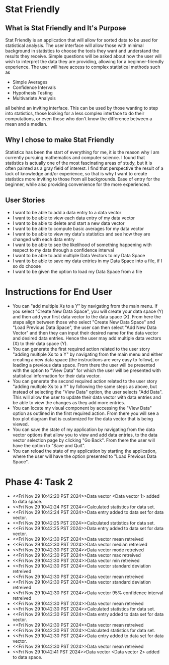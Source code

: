 # Stat Friendly

## What is Stat Friendly and It's Purpose

Stat Friendly is an application that will allow for sorted data to be used for statistical analysis. The user interface will allow those with minimal background in statistics to choose the tools they want and understand the results they receive. Simple questions will be asked about how the user will wish to interpret the data they are providing, allowing for a beginner-friendly experience. The user will have access to complex statistical methods such as

* Simple Averages
* Confidence Intervals
* Hypothesis Testing
* Multivariate Analysis

all behind an inviting interface. This can be used by those wanting to step into statistics, those looking for a less complex interface to do their computations, or even those who don't know the difference between a mean and a median.


## Why I chose to make Stat Friendly

Statistics has been the start of everything for me, it is the reason why I am currently pursuing mathematics and computer science. I found that statistics is actually one of the most fascinating areas of study, but it is often painted as a gray field of interest. I find that perspective the result of a lack of knowledge and/or experience, so that is why I want to create statistics more inviting to those from all backgrounds. Ease of entry for the beginner, while also providing convenience for the more experienced. 

## User Stories
* I want to be able to add a data entry to a data vector
* I want to be able to view each data entry of my data vector
* I want to be able to delete and start a new data vector
* I want to be able to compute basic averages for my data vector
* I want to be able to view my data's statistics and see how they are changed with each data entry
* I want to be able to see the likelihood of something happening with respect to my data through a confidence interval
* I want to be able to add multiple Data Vectors to my Data Space
* I want to be able to save my data entries in my Data Space into a file, if I so do choose
* I want to be given the option to load my Data Space from a file


# Instructions for End User

- You can "add multiple Xs to a Y" by navigating from the main menu. If you select "Create New Data Space",  you will create your data space (Y) and then add your first data vector to the data space (X). From here the steps align between those who select "Create New Data Space" and "Load Previous Data Space", the user can then select "Add New Data Vector" and then they can input their desired name for the data vector and desired data entries. Hence the user may add multiple data vectors (X) to their data space (Y).
- You can generate the first required action related to the user story "adding multiple Xs to a Y" by navigating from the main menu and either creating a new data space (the instructions are very easy to follow), or loading a previous data space. From there the user will be presented with the option to "View Data" for which the user will be presented with statistical information for their data vector.
- You can generate the second required action related to the user story "adding multiple Xs to a Y" by following the same steps as above, but instead of selecting the "View Data" option, the user selects "Add Data". This will allow the user to update their data vector with data entries and be able to view the changes as they add more entries.
- You can locate my visual component by accessing the "View Data" option as outlined in the first required action. From there you will see a box plot diagram that is customized for the data vector that is being viewed.
- You can save the state of my application by navigating from the data vector options that allow you to view and add data entries, to the data vector selection page by clicking "Go Back". From there the user will have the option to "Save and Quit".
- You can reload the state of my application by starting the application, where the user will have the option presented to "Load Previous Data Space".

# Phase 4: Task 2

- <<Fri Nov 29 10:42:20 PST 2024>>Data vector <Data vector 1> added to data space.
- <<Fri Nov 29 10:42:24 PST 2024>>Calculated statistics for data set.
- <<Fri Nov 29 10:42:24 PST 2024>>Data entry added to data set for data vector.
- <<Fri Nov 29 10:42:25 PST 2024>>Calculated statistics for data set.
- <<Fri Nov 29 10:42:25 PST 2024>>Data entry added to data set for data vector.
- <<Fri Nov 29 10:42:30 PST 2024>>Data vector mean retreived
- <<Fri Nov 29 10:42:30 PST 2024>>Data vector median retreived
- <<Fri Nov 29 10:42:30 PST 2024>>Data vector mode retreived
- <<Fri Nov 29 10:42:30 PST 2024>>Data vector max retreived
- <<Fri Nov 29 10:42:30 PST 2024>>Data vector min retreived
- <<Fri Nov 29 10:42:30 PST 2024>>Data vector standard deviation retreived
- <<Fri Nov 29 10:42:30 PST 2024>>Data vector mean retreived
- <<Fri Nov 29 10:42:30 PST 2024>>Data vector standard deviation retreived
- <<Fri Nov 29 10:42:30 PST 2024>>Data vector 95% confidence interval retreived
- <<Fri Nov 29 10:42:30 PST 2024>>Data vector mean retreived
- <<Fri Nov 29 10:42:30 PST 2024>>Calculated statistics for data set.
- <<Fri Nov 29 10:42:30 PST 2024>>Data entry added to data set for data vector.
- <<Fri Nov 29 10:42:30 PST 2024>>Data vector mean retreived
- <<Fri Nov 29 10:42:30 PST 2024>>Calculated statistics for data set.
- <<Fri Nov 29 10:42:30 PST 2024>>Data entry added to data set for data vector.
- <<Fri Nov 29 10:42:30 PST 2024>>Data vector mean retreived
- <<Fri Nov 29 10:42:41 PST 2024>>Data vector <Data vector 2> added to data space.